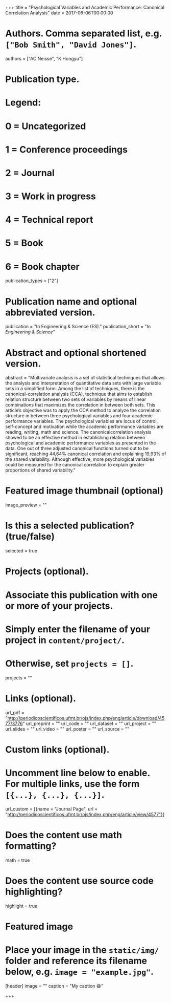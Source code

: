 +++
title = "Psychological Variables and Academic Performance: Canonical Correlation Analysis"
date = 2017-06-06T00:00:00

# Authors. Comma separated list, e.g. `["Bob Smith", "David Jones"]`.
authors = ["AC Neisse", "K Hongyu"]

# Publication type.
# Legend:
# 0 = Uncategorized
# 1 = Conference proceedings
# 2 = Journal
# 3 = Work in progress
# 4 = Technical report
# 5 = Book
# 6 = Book chapter
publication_types = ["2"]

# Publication name and optional abbreviated version.
publication = "In Engineering & Science (ES)."
publication_short = "In *Engineering & Science*"

# Abstract and optional shortened version.
abstract = "Multivariate analysis is a set of statistical techniques that allows the analysis and interpretation of quantitative data sets with large variable sets in a simplified form. Among the list of techniques, there is the canonical-correlation analysis (CCA), technique that aims to establish relation structure between two sets of variables by means of linear combinations that maximizes the correlation in between both sets. This article’s objective was to apply the CCA method to analyze the correlation structure in between three psychological variables and four academic performance variables. The psychological variables are locus of control, self-concept and motivation while the academic performance variables are reading, writing, math and science. The canonicalcorrelation analysis showed to be an effective method in establishing relation between psychological and academic performance variables as presented in the data. One out of three adjusted canonical functions turned out to be significant, reaching 44,64% canonical correlation and explaining 19,93% of the shared variability. Although effective, more psychological variables could be measured for the canonical correlation to explain greater proportions of shared variability."

# Featured image thumbnail (optional)
image_preview = ""

# Is this a selected publication? (true/false)
selected = true

# Projects (optional).
#   Associate this publication with one or more of your projects.
#   Simply enter the filename of your project in `content/project/`.
#   Otherwise, set `projects = []`.
projects = ""

# Links (optional).
url_pdf = "http://periodicoscientificos.ufmt.br/ojs/index.php/eng/article/download/4577/3776"
url_preprint = ""
url_code = ""
url_dataset = ""
url_project = ""
url_slides = ""
url_video = ""
url_poster = ""
url_source = ""

# Custom links (optional).
#   Uncomment line below to enable. For multiple links, use the form `[{...}, {...}, {...}]`.
url_custom = [{name = "Journal Page", url = "http://periodicoscientificos.ufmt.br/ojs/index.php/eng/article/view/4577"}]

# Does the content use math formatting?
math = true

# Does the content use source code highlighting?
highlight = true

# Featured image
# Place your image in the `static/img/` folder and reference its filename below, e.g. `image = "example.jpg"`.
[header]
image = ""
caption = "My caption :smile:"

+++
